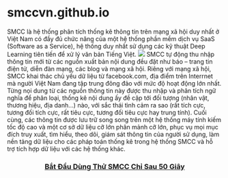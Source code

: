 # smccvn.github.io

SMCC là hệ thống phân tích thống kê thông tin trên mạng xã hội duy nhất ở Việt Nam có đầy đủ chức năng của một hệ thống phần mềm dịch vụ SaaS (Software as a Service), hệ thống duy nhất sử dụng các kỹ thuật Deep Learning tiên tiến để xử lý văn bản Tiếng Việt.
<img src="http://orm.vn/Modules/CMS/Upload/1/FullSizeRender%20(1).jpg">
SMCC tự động thu nhập thông tin mới từ các nguồn xuất bản nội dung đều đặt như báo – trang tin điện tử, diễn đàn mạng, các blog và mạng xã hội. Riêng với mạng xã hội, SMCC khai thác chủ yếu dữ liệu từ facebook.com, địa điểm trên Interrnet mà người Việt Nam đang tập trung đông đảo với mức độ hoạt động lớn nhất. Từng nọi dung từ các nguồn thông tin này được thu nhập và phân tích ngữ nghĩa để phân loại, thống kê nội dung ấy đề cập tới đối tượng (nhân vật, thương hiệu, địa danh…) nào, với sắc thái tình cảm ra sao (rất tích cực, tương đối tích cực, rất tiêu cực, tương đối tiêu cực hay trung tính). Cuối cùng, các thông tin được lưu trữ song song trên một hệ thống máy tính kiếm tốc độ cao và một cơ sở dữ liệu cỡ lớn phân mảnh cỡ lớn, phục vụ mọi mục đích truy xuất, tìm hiểu, theo dõi, giám sát thông tin của người sử dụng, làm nền tảng dữ liệu cho các pháp toán thống kê trong hệ thống SMCC và hỗ trợ tích hợp dữ liệu với các hệ thống khác.

<h3 style="text-align: center;"><a href="https://smcc.vn/Administrator/Register.aspx?ref=1">Bắt Đầu Dùng Thử SMCC Chỉ Sau 50 Giây</a></h3>
